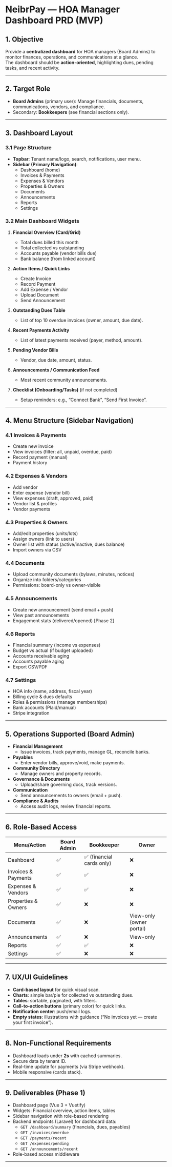 # NeibrPay — HOA Manager Dashboard PRD (MVP)

## 1. Objective
Provide a **centralized dashboard** for HOA managers (Board Admins) to monitor finances, operations, and communications at a glance.  
The dashboard should be **action-oriented**, highlighting dues, pending tasks, and recent activity.

---

## 2. Target Role
- **Board Admins** (primary user): Manage financials, documents, communications, vendors, and compliance.  
- Secondary: **Bookkeepers** (see financial sections only).  

---

## 3. Dashboard Layout

### 3.1 Page Structure
- **Topbar**: Tenant name/logo, search, notifications, user menu.  
- **Sidebar (Primary Navigation)**:  
  - Dashboard (home)  
  - Invoices & Payments  
  - Expenses & Vendors  
  - Properties & Owners  
  - Documents  
  - Announcements  
  - Reports  
  - Settings  

### 3.2 Main Dashboard Widgets
1. **Financial Overview (Card/Grid)**  
   - Total dues billed this month  
   - Total collected vs outstanding  
   - Accounts payable (vendor bills due)  
   - Bank balance (from linked account)  

2. **Action Items / Quick Links**  
   - Create Invoice  
   - Record Payment  
   - Add Expense / Vendor  
   - Upload Document  
   - Send Announcement  

3. **Outstanding Dues Table**  
   - List of top 10 overdue invoices (owner, amount, due date).  

4. **Recent Payments Activity**  
   - List of latest payments received (payer, method, amount).  

5. **Pending Vendor Bills**  
   - Vendor, due date, amount, status.  

6. **Announcements / Communication Feed**  
   - Most recent community announcements.  

7. **Checklist (Onboarding/Tasks)** (if not completed)  
   - Setup reminders: e.g., “Connect Bank”, “Send First Invoice”.  

---

## 4. Menu Structure (Sidebar Navigation)

### 4.1 Invoices & Payments
- Create new invoice  
- View invoices (filter: all, unpaid, overdue, paid)  
- Record payment (manual)  
- Payment history  

### 4.2 Expenses & Vendors
- Add vendor  
- Enter expense (vendor bill)  
- View expenses (draft, approved, paid)  
- Vendor list & profiles  
- Vendor payments  

### 4.3 Properties & Owners
- Add/edit properties (units/lots)  
- Assign owners (link to users)  
- Owner list with status (active/inactive, dues balance)  
- Import owners via CSV  

### 4.4 Documents
- Upload community documents (bylaws, minutes, notices)  
- Organize into folders/categories  
- Permissions: board-only vs owner-visible  

### 4.5 Announcements
- Create new announcement (send email + push)  
- View past announcements  
- Engagement stats (delivered/opened) [Phase 2]  

### 4.6 Reports
- Financial summary (income vs expenses)  
- Budget vs actual (if budget uploaded)  
- Accounts receivable aging  
- Accounts payable aging  
- Export CSV/PDF  

### 4.7 Settings
- HOA info (name, address, fiscal year)  
- Billing cycle & dues defaults  
- Roles & permissions (manage memberships)  
- Bank accounts (Plaid/manual)  
- Stripe integration  

---

## 5. Operations Supported (Board Admin)

- **Financial Management**  
  - Issue invoices, track payments, manage GL, reconcile banks.  
- **Payables**  
  - Enter vendor bills, approve/void, make payments.  
- **Community Directory**  
  - Manage owners and property records.  
- **Governance & Documents**  
  - Upload/share governing docs, track versions.  
- **Communication**  
  - Send announcements to owners (email + push).  
- **Compliance & Audits**  
  - Access audit logs, review financial reports.  

---

## 6. Role-Based Access

| Menu/Action | Board Admin | Bookkeeper | Owner |
|-------------|-------------|------------|-------|
| Dashboard | ✅ | ✅ (financial cards only) | ❌ |
| Invoices & Payments | ✅ | ✅ | ❌ |
| Expenses & Vendors | ✅ | ✅ | ❌ |
| Properties & Owners | ✅ | ❌ | ❌ |
| Documents | ✅ | ❌ | View-only (owner portal) |
| Announcements | ✅ | ❌ | View-only |
| Reports | ✅ | ✅ | ❌ |
| Settings | ✅ | ❌ | ❌ |

---

## 7. UX/UI Guidelines
- **Card-based layout** for quick visual scan.  
- **Charts**: simple bar/pie for collected vs outstanding dues.  
- **Tables**: sortable, paginated, with filters.  
- **Call-to-action buttons** (primary color) for quick links.  
- **Notification center**: push/email logs.  
- **Empty states**: illustrations with guidance (“No invoices yet — create your first invoice”).  

---

## 8. Non-Functional Requirements
- Dashboard loads under **2s** with cached summaries.  
- Secure data by tenant ID.  
- Real-time update for payments (via Stripe webhook).  
- Mobile responsive (cards stack).  

---

## 9. Deliverables (Phase 1)
- Dashboard page (Vue 3 + Vuetify)  
- Widgets: Financial overview, action items, tables  
- Sidebar navigation with role-based rendering  
- Backend endpoints (Laravel) for dashboard data:  
  - `GET /dashboard/summary` (financials, dues, payables)  
  - `GET /invoices/overdue`  
  - `GET /payments/recent`  
  - `GET /expenses/pending`  
  - `GET /announcements/recent`  
- Role-based access middleware  

---
